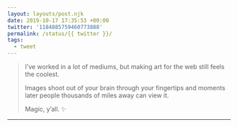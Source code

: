 ```yaml
---
layout: layouts/post.njk
date: 2019-10-17 17:35:53 +00:00
twitter: '1184885759460773888'
permalink: /status/{{ twitter }}/
tags: 
  - tweet
---
```


> I’ve worked in a lot of mediums, but making art for the web still feels the coolest.
> 
> Images shoot out of your brain through your fingertips and moments later people thousands of miles away can view it.
> 
> Magic, y’all. ✨

---
